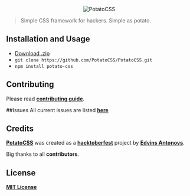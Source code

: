 <p align="center">
    <img align="center" src="logo.png" alt="PotatoCSS">
</p>

> Simple CSS framework for hackers. Simple as potato.

## Installation and Usage

* [Download .zip](https://github.com/ummahusla/PotatoCSS/archive/master.zip) 
* `git clone https://github.com/PotatoCSS/PotatoCSS.git`
* `npm install potato-css`

## Contributing

Please read [**contributing guide**](contributing.md).

##Issues
All current issues are listed [**here**](https://github.com/PotatoCSS/PotatoCSS/issues)

## Credits

[**PotatoCSS**](https://github.com/PotatoCSS/PotatoCSS) was created as a [**hacktoberfest**](https://hacktoberfest.digitalocean.com/) project by [**Edvins Antonovs**](https://twitter.com/edvinsantonovs).

Big thanks to all **contributors**.

## License

[**MIT License**](license.md)
